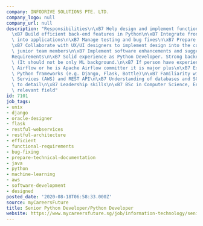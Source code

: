 ```yaml
---
company: INFODRIVE SOLUTIONS PTE. LTD.
company_logo: null
company_url: null
description: "Responsibilities\n\xB7 Help design and implement functional requirements\n\
  \xB7 Build efficient back-end features in Python\n\xB7 Integrate front-end components\
  \ into applications\n\xB7 Manage testing and bug fixes\n\xB7 Prepare technical documentation\n\
  \xB7 Collaborate with UX/UI designers to implement design into the code\n\xB7 Coach\
  \ junior team members\n\xB7 Implement software enhancements and suggest improvements\n\
  Requirements\n\xB7 Solid experience as Python Developer. Strong backend Python developer\
  \ (It should not be only ML background.\n\xB7 If person have experience with Apache\
  \ Airflow or he is Apache Airflow committer it is major plus\n\xB7 Experience with\
  \ Python frameworks (e.g. Django, Flask, Bottle)\n\xB7 Familiarity with Amazon Web\
  \ Services (AWS) and REST API\n\xB7 Understanding of databases and SQL.\n\xB7 Attention\
  \ to detail\n\xB7 Leadership skills\n\xB7 BSc in Computer Science, Engineering or\
  \ relevant field"
id: 7101
job_tags:
- unix
- django
- oracle-designer
- flask
- restful-webservices
- restful-architecture
- efficient
- functional-requirements
- bug-fixing
- prepare-technical-documentation
- java
- python
- machine-learning
- aws
- software-development
- designed
posted_date: '2020-08-18T06:58:33.000Z'
source: myCareersFuture
title: Senior Python Developer/Python Developer
website: https://www.mycareersfuture.sg/job/information-technology/senior-python-developerpython-developer-ea29beffb850f1e1db805bc57b1d69f6
---
```


